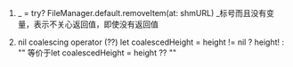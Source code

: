 1. _ = try? FileManager.default.removeItem(at: shmURL)
_标号而且没有变量，表示不关心返回值，即使没有返回值

2. nil coalescing operator (??)
let coalescedHeight = height != nil ? height! : "" 等价于let coalescedHeight = height ?? ""
